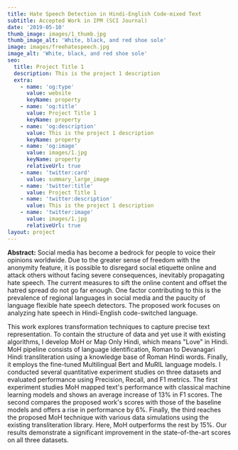 ```yaml
---
title: Hate Speech Detection in Hindi-English Code-mixed Text
subtitle: Accepted Work in IPM (SCI Journal)
date: '2019-05-10'
thumb_image: images/1_thumb.jpg
thumb_image_alt: 'White, black, and red shoe sole'
image: images/freehatespeech.jpg
image_alt: 'White, black, and red shoe sole'
seo:
  title: Project Title 1
  description: This is the project 1 description
  extra:
    - name: 'og:type'
      value: website
      keyName: property
    - name: 'og:title'
      value: Project Title 1
      keyName: property
    - name: 'og:description'
      value: This is the project 1 description
      keyName: property
    - name: 'og:image'
      value: images/1.jpg
      keyName: property
      relativeUrl: true
    - name: 'twitter:card'
      value: summary_large_image
    - name: 'twitter:title'
      value: Project Title 1
    - name: 'twitter:description'
      value: This is the project 1 description
    - name: 'twitter:image'
      value: images/1.jpg
      relativeUrl: true
layout: project
---
```

**Abstract:** Social media has become a bedrock for people to voice their opinions worldwide. Due to the greater sense of freedom with the anonymity feature, it is possible to disregard social etiquette online and attack others without facing severe consequences, inevitably propagating hate speech. The current measures to sift the online content and offset the hatred spread do not go far enough. One factor contributing to this is the prevalence of regional languages in social media and the paucity of language flexible hate speech detectors. The proposed work focuses on analyzing hate speech in Hindi-English code-switched language.

This work explores transformation techniques to capture precise text representation. To contain the structure of data and yet use it with existing algorithms, I develop MoH or Map Only Hindi, which means "Love" in Hindi. MoH pipeline consists of language identification, Roman to Devanagari Hindi transliteration using a knowledge base of Roman Hindi words. Finally, it employs the fine-tuned Multilingual Bert and MuRIL language models. I conducted several quantitative experiment studies on three datasets and evaluated performance using Precision, Recall, and F1 metrics. The first experiment studies MoH mapped text's performance with classical machine learning models and shows an average increase of 13% in F1 scores. The second compares the proposed work's scores with those of the baseline models and offers a rise in performance by 6%. Finally, the third reaches the proposed MoH technique with various data simulations using the existing transliteration library. Here, MoH outperforms the rest by 15%. Our results demonstrate a significant improvement in the state-of-the-art scores on all three datasets.
